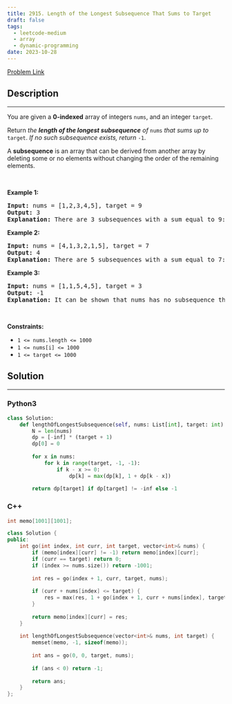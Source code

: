 ```yaml
---
title: 2915. Length of the Longest Subsequence That Sums to Target
draft: false
tags: 
  - leetcode-medium
  - array
  - dynamic-programming
date: 2023-10-28
---
```


[Problem Link](https://leetcode.com/problems/length-of-the-longest-subsequence-that-sums-to-target/)

## Description

---
<p>You are given a <strong>0-indexed</strong> array of integers <code>nums</code>, and an integer <code>target</code>.</p>

<p>Return <em>the <strong>length of the longest subsequence</strong> of</em> <code>nums</code> <em>that sums up to</em> <code>target</code>. <em>If no such subsequence exists, return</em> <code>-1</code>.</p>

<p>A <strong>subsequence</strong> is an array that can be derived from another array by deleting some or no elements without changing the order of the remaining elements.</p>

<p>&nbsp;</p>
<p><strong class="example">Example 1:</strong></p>

<pre>
<strong>Input:</strong> nums = [1,2,3,4,5], target = 9
<strong>Output:</strong> 3
<strong>Explanation:</strong> There are 3 subsequences with a sum equal to 9: [4,5], [1,3,5], and [2,3,4]. The longest subsequences are [1,3,5], and [2,3,4]. Hence, the answer is 3.
</pre>

<p><strong class="example">Example 2:</strong></p>

<pre>
<strong>Input:</strong> nums = [4,1,3,2,1,5], target = 7
<strong>Output:</strong> 4
<strong>Explanation:</strong> There are 5 subsequences with a sum equal to 7: [4,3], [4,1,2], [4,2,1], [1,1,5], and [1,3,2,1]. The longest subsequence is [1,3,2,1]. Hence, the answer is 4.
</pre>

<p><strong class="example">Example 3:</strong></p>

<pre>
<strong>Input:</strong> nums = [1,1,5,4,5], target = 3
<strong>Output:</strong> -1
<strong>Explanation:</strong> It can be shown that nums has no subsequence that sums up to 3.
</pre>

<p>&nbsp;</p>
<p><strong>Constraints:</strong></p>

<ul>
	<li><code>1 &lt;= nums.length &lt;= 1000</code></li>
	<li><code>1 &lt;= nums[i] &lt;= 1000</code></li>
	<li><code>1 &lt;= target &lt;= 1000</code></li>
</ul>


## Solution

---
### Python3
``` py title='length-of-the-longest-subsequence-that-sums-to-target'
class Solution:
    def lengthOfLongestSubsequence(self, nums: List[int], target: int) -> int:
        N = len(nums)
        dp = [-inf] * (target + 1)
        dp[0] = 0
        
        for x in nums:
            for k in range(target, -1, -1):
                if k - x >= 0:
                    dp[k] = max(dp[k], 1 + dp[k - x])
        
        return dp[target] if dp[target] != -inf else -1
```
### C++
``` cpp title='length-of-the-longest-subsequence-that-sums-to-target'
int memo[1001][1001];

class Solution {
public:
    int go(int index, int curr, int target, vector<int>& nums) {
        if (memo[index][curr] != -1) return memo[index][curr];
        if (curr == target) return 0;
        if (index >= nums.size()) return -1001;
        
        int res = go(index + 1, curr, target, nums);
        
        if (curr + nums[index] <= target) {
            res = max(res, 1 + go(index + 1, curr + nums[index], target, nums));
        }
        
        return memo[index][curr] = res;
    }
    
    int lengthOfLongestSubsequence(vector<int>& nums, int target) {
        memset(memo, -1, sizeof(memo));
        
        int ans = go(0, 0, target, nums);
        
        if (ans < 0) return -1;
        
        return ans;
    }
};
```

